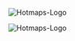 <p><img alt="Hotmaps-Logo" src="https://www.hotmaps-project.eu/wp-content/uploads/2017/02/logo.svg"/></p><img alt="Hotmaps-Logo" src="https://www.hotmaps-project.eu/wp-content/uploads/2017/02/logo.svg"/></p<img alt="Hotmaps-Logo" src="https://www.hotmaps-project.eu/wp-content/uploads/2017/02/logo.svg"/></p>
